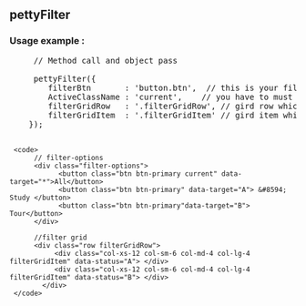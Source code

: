 ## pettyFilter 
### Usage example :

<pre>
     // Method call and object pass
  
     pettyFilter({
        filterBtn       : 'button.btn',  // this is your filter button which is the get targated value
        ActiveClassName : 'current',    // you have to must use by class name
        filterGridRow   : '.filterGridRow', // gird row which is the parrent of  filter item or grid item
        filterGridItem  : '.filterGridItem' // gird item which is your filter item
    });
    
</pre>

     <code>
          // filter-options
          <div class="filter-options">
                <button class="btn btn-primary current" data-target="*">All</button>
                <button class="btn btn-primary" data-target="A"> &#8594; Study </button>
                <button class="btn btn-primary"data-target="B"> Tour</button>
          </div>
          
          //filter grid
          <div class="row filterGridRow">
               <div class="col-xs-12 col-sm-6 col-md-4 col-lg-4 filterGridItem" data-status="A"> </div>
               <div class="col-xs-12 col-sm-6 col-md-4 col-lg-4 filterGridItem" data-status="B"> </div>
            </div>
     </code>


     



      
